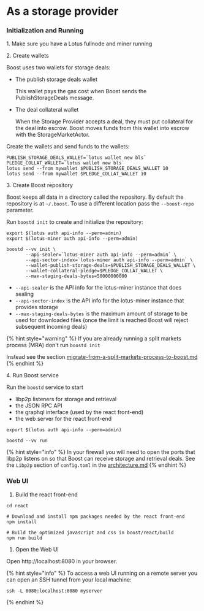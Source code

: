 # As a storage provider

### Initialization and Running

1\. Make sure you have a Lotus fullnode and miner running

2\. Create wallets

Boost uses two wallets for storage deals:

*   The publish storage deals wallet

    This wallet pays the gas cost when Boost sends the PublishStorageDeals message.
*   The deal collateral wallet

    When the Storage Provider accepts a deal, they must put collateral for the deal into escrow. Boost moves funds from this wallet into escrow with the StorageMarketActor.

Create the wallets and send funds to the wallets:

```
PUBLISH_STORAGE_DEALS_WALLET=`lotus wallet new bls`
PLEDGE_COLLAT_WALLET=`lotus wallet new bls`
lotus send --from mywallet $PUBLISH_STORAGE_DEALS_WALLET 10
lotus send --from mywallet $PLEDGE_COLLAT_WALLET 10
```

3\. Create Boost repository

Boost keeps all data in a directory called the repository. By default the repository is at `~/.boost`. To use a different location pass the `--boost-repo` parameter.

Run `boostd init` to create and initialize the repository:

```
export $(lotus auth api-info --perm=admin)
export $(lotus-miner auth api-info --perm=admin)

boostd --vv init \
       --api-sealer=`lotus-miner auth api-info --perm=admin` \
       --api-sector-index=`lotus-miner auth api-info --perm=admin` \
       --wallet-publish-storage-deals=$PUBLISH_STORAGE_DEALS_WALLET \
       --wallet-collateral-pledge=$PLEDGE_COLLAT_WALLET \
       --max-staging-deals-bytes=50000000000
```

* `--api-sealer` is the API info for the lotus-miner instance that does sealing
* `--api-sector-index` is the API info for the lotus-miner instance that provides storage
* `--max-staging-deals-bytes` is the maximum amount of storage to be used for downloaded files (once the limit is reached Boost will reject subsequent incoming deals)

{% hint style="warning" %}
If you are already running a split markets process (MRA) don't run `boostd init`

Instead see the section [migrate-from-a-split-markets-process-to-boost.md](migrate-from-a-split-markets-process-to-boost.md "mention")
{% endhint %}

4\. Run Boost service

Run the `boostd` service to start

* libp2p listeners for storage and retrieval
* the JSON RPC API
* the graphql interface (used by the react front-end)
* the web server for the react front-end

```
export $(lotus auth api-info --perm=admin)

boostd --vv run
```

{% hint style="info" %}
In your firewall you will need to open the ports that libp2p listens on so that Boost can receive storage and retrieval deals. See the `Libp2p` section of `config.toml` in the [architecture.md](architecture.md "mention")
{% endhint %}

### Web UI

1. Build the react front-end

```
cd react

# Download and install npm packages needed by the react front-end
npm install

# Build the optimized javascript and css in boost/react/build
npm run build
```

1. Open the Web UI

Open http://localhost:8080 in your browser.

{% hint style="info" %}
To access a web UI running on a remote server you can open an SSH tunnel from your local machine:

```
ssh -L 8080:localhost:8080 myserver
```
{% endhint %}

##

